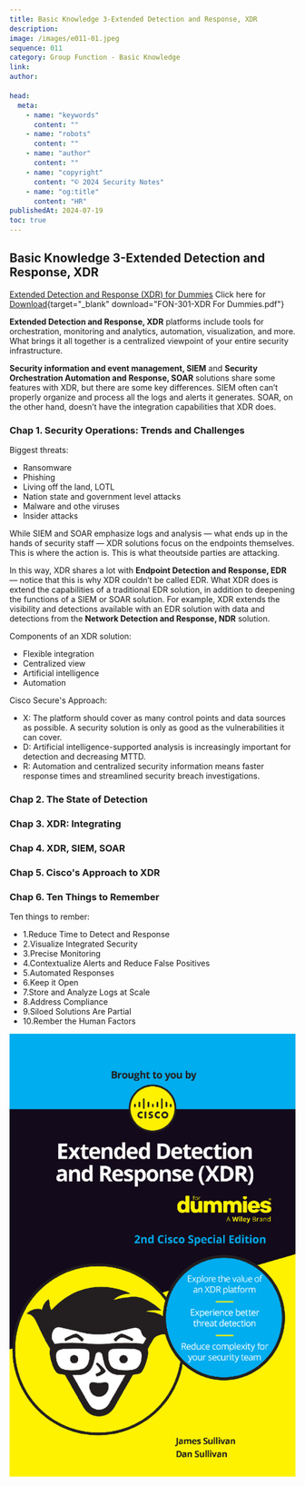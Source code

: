 ```yaml
---
title: Basic Knowledge 3-Extended Detection and Response, XDR
description:
image: /images/e011-01.jpeg
sequence: 011
category: Group Function - Basic Knowledge
link:
author:

head:
  meta:
    - name: "keywords"
      content: ""
    - name: "robots"
      content: ""
    - name: "author"
      content: ""
    - name: "copyright"
      content: "© 2024 Security Notes"
    - name: "og:title"
      content: "HR"
publishedAt: 2024-07-19
toc: true
---
```


## Basic Knowledge 3-Extended Detection and Response, XDR

<a href="https://www.cisco.com/c/en/us/products/security/xdr/xdr-for-dummies.html">Extended Detection and Response (XDR) for Dummies</a> Click here for [ Download](/files/FON-301-XDR-For-Dummies.pdf){target="\_blank" download="FON-301-XDR For Dummies.pdf"}

**Extended Detection and Response, XDR** platforms include tools for orchestration, monitoring and analytics, automation, visualization, and more. What brings it all together is a centralized viewpoint
of your entire security infrastructure.

**Security information and event management, SIEM** and **Security Orchestration Automation and Response, SOAR** solutions share some features with XDR, but there are some key differences. SIEM often can’t properly organize and process all the logs and alerts it generates. SOAR, on the other hand, doesn’t have the integration capabilities that XDR does.

### Chap 1. Security Operations: Trends and Challenges

Biggest threats:

- Ransomware
- Phishing
- Living off the land, LOTL
- Nation state and government level attacks
- Malware and othe viruses
- Insider attacks

While SIEM and SOAR emphasize logs and analysis — what ends up in the hands of security staff — XDR solutions focus on the endpoints themselves. This is where the action is. This is what theoutside parties are attacking.

In this way, XDR shares a lot with **Endpoint Detection and Response, EDR** — notice that this is why XDR couldn’t be called EDR. What XDR does is extend the capabilities of a traditional EDR solution, in addition to deepening the functions of a SIEM or SOAR solution. For example, XDR extends the visibility and detections available with an EDR solution with data and detections from the **Network Detection and Response, NDR** solution.

Components of an XDR solution:

- Flexible integration
- Centralized view
- Artificial intelligence
- Automation

Cisco Secure's Approach:

- X: The platform should cover as many control points and data sources as possible. A security solution is only as good as the vulnerabilities it can cover.
- D: Artificial intelligence-supported analysis is increasingly important for detection and decreasing MTTD.
- R: Automation and centralized security information means faster response times and streamlined security breach investigations.

### Chap 2. The State of Detection

### Chap 3. XDR: Integrating

### Chap 4. XDR, SIEM, SOAR

### Chap 5. Cisco's Approach to XDR

### Chap 6. Ten Things to Remember

Ten things to rember:

- 1.Reduce Time to Detect and Response
- 2.Visualize Integrated Security
- 3.Precise Monitoring
- 4.Contextualize Alerts and Reduce False Positives
- 5.Automated Responses
- 6.Keep it Open
- 7.Store and Analyze Logs at Scale
- 8.Address Compliance
- 9.Siloed Solutions Are Partial
- 10.Rember the Human Factors

![e011-01.jpeg](/images/e011-01.jpeg)
